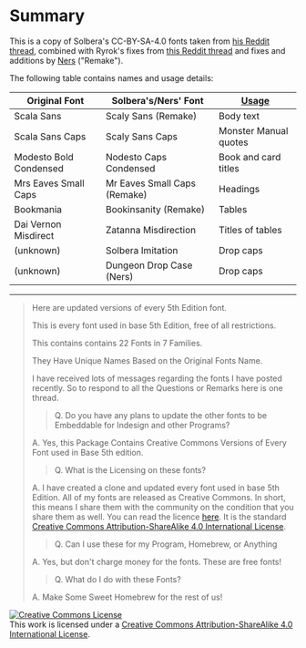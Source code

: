 # Summary

This is a copy of Solbera's CC-BY-SA-4.0 fonts taken from [his Reddit thread](https://www.reddit.com/r/UnearthedArcana/comments/3vpphx/5e_font_package_embeddable_cc_edition/), combined with Ryrok's fixes from [this Reddit thread](https://www.reddit.com/r/UnearthedArcana/comments/4loka0/fixed_versions_of_solberas_fonts/) and fixes and additions by [Ners](https://www.reddit.com/r/UnearthedArcana/comments/71wzc2/new_indesign_template_and_open_source_fonts/) ("Remake").

The following table contains names and usage details:

| Original Font          | Solbera's/Ners' Font         | [Usage](http://taxidermicowlbear.weebly.com/dd-fonts.html) |
| ---------------------- | ---------------------------- | --------------------- |
| Scala Sans             | Scaly Sans (Remake)          | Body text             |
| Scala Sans Caps        | Scaly Sans Caps              | Monster Manual quotes |
| Modesto Bold Condensed | Nodesto Caps Condensed       | Book and card titles  |
| Mrs Eaves Small Caps   | Mr Eaves Small Caps (Remake) | Headings              |
| Bookmania              | Bookinsanity (Remake)        | Tables                |
| Dai Vernon Misdirect   | Zatanna Misdirection         | Titles of tables      |
| (unknown)              | Solbera Imitation            | Drop caps             |
| (unknown)              | Dungeon Drop Case (Ners)     | Drop caps             |

---

> Here are updated versions of every 5th Edition font.
>
> This is every font used in base 5th Edition, free of all restrictions.
>
> This contains contains 22 Fonts in 7 Families.
> 
> They Have Unique Names Based on the Original Fonts Name.
>
> I have received lots of messages regarding the fonts I have posted recently. So
> to respond to all the Questions or Remarks here is one thread.
>    
> > Q. Do you have any plans to update the other fonts to be Embeddable for Indesign
>      and other Programs?
>    
> A. Yes, this Package Contains Creative Commons Versions of Every Font used in
>    Base 5th edition.
>
> > Q. What is the Licensing on these fonts?
>
> A. I have created a clone and updated every font used in base 5th Edition.
>    All of my fonts are released as Creative Commons. In short, this means I
>    share them with the community on the condition that you share them as
>    well. You can read the licence [here](http://creativecommons.org/licenses/by-sa/4.0/). 
>    It is the standard [Creative Commons Attribution-ShareAlike 4.0 International License](http://creativecommons.org/licenses/by-sa/4.0/).
>
> > Q. Can I use these for my Program, Homebrew, or Anything
>
> A. Yes, but don't charge money for the fonts. These are free fonts!
>
> > Q. What do I do with these Fonts?
>
> A. Make Some Sweet Homebrew for the rest of us!

<a rel="license" href="http://creativecommons.org/licenses/by-sa/4.0/"><img alt="Creative Commons License" style="border-width:0" src="https://i.creativecommons.org/l/by-sa/4.0/88x31.png" /></a><br />This work is licensed under a <a rel="license" href="http://creativecommons.org/licenses/by-sa/4.0/">Creative Commons Attribution-ShareAlike 4.0 International License</a>.
